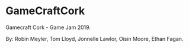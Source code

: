 # GameCraftCork

Gamecraft Cork - Game Jam 2019.

By: Robin Meyler, Tom Lloyd, Jonnelle Lawlor, Oisin Moore, Ethan Fagan.
